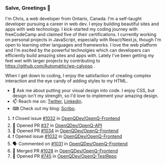 ### Salve, Greetings 👋

I'm Chris, a web developer from Ontario, Canada. I'm a self-taught developer pursuing a career in web dev. I enjoy building beautiful sites and apps with web technology.
I kick-started my coding journey with freeCodeCamp and claimed five of their certifications.  I currently working on personal projects in JavaScript, especially with React/Next.js, though I'm open to learning other languages and frameworks. I love the web platform and I'm excited by the powerful technolgies which can developers can efficiently build amazing sites and apps with. Lately I've been getting my feet wet with larger projects by contributing to https://github.com/Automattic/wp-calypso .

When I get down to coding, I enjoy the satisfaction of creating complex interaction and the eye candy of adding styles to my HTML. 

- 💬 Ask me about putting your visual design into code. I enjoy CSS, but design isn't my strength, so I'd love to implement your amazing design.
- 📫 Reach me on: [Twitter](https://twitter.com/Christo28120856), [Linkedin](https://www.linkedin.com/in/christopher-stevers-07b9a5204/).
- ⌨ Check out my blog: [Scribo](https://christopherstevers.cf).
<!--
**Christopher-Stevers/Christopher-Stevers** is a ✨ _special_ ✨ repository because its `README.md` (this file) appears on your GitHub profile.

Here are some ideas to get you started:

- 🔭 I’m currently working on ...
- 🌱 I’m currently learning ...
- 👯 I’m looking to collaborate on ...
- 🤔 I’m looking for help with ...
- 😄 Pronouns: ...
- ⚡ Fun fact: ...
-->

<!--START_SECTION:activity-->
1. ❗️ Closed issue [#1032](https://github.com/OpenQDev/OpenQ-Frontend/issues/1032) in [OpenQDev/OpenQ-Frontend](https://github.com/OpenQDev/OpenQ-Frontend)
2. 💪 Opened PR [#37](https://github.com/OpenQDev/OpenQ-API/pull/37) in [OpenQDev/OpenQ-API](https://github.com/OpenQDev/OpenQ-API)
3. 💪 Opened PR [#1034](https://github.com/OpenQDev/OpenQ-Frontend/pull/1034) in [OpenQDev/OpenQ-Frontend](https://github.com/OpenQDev/OpenQ-Frontend)
4. ❗️ Opened issue [#1032](https://github.com/OpenQDev/OpenQ-Frontend/issues/1032) in [OpenQDev/OpenQ-Frontend](https://github.com/OpenQDev/OpenQ-Frontend)
5. 🗣 Commented on [#1031](https://github.com/OpenQDev/OpenQ-Frontend/issues/1031) in [OpenQDev/OpenQ-Frontend](https://github.com/OpenQDev/OpenQ-Frontend)
6. 🎉 Merged PR [#1028](https://github.com/OpenQDev/OpenQ-Frontend/pull/1028) in [OpenQDev/OpenQ-Frontend](https://github.com/OpenQDev/OpenQ-Frontend)
7. 💪 Opened PR [#745](https://github.com/OpenQDev/OpenQ-TestRepo/pull/745) in [OpenQDev/OpenQ-TestRepo](https://github.com/OpenQDev/OpenQ-TestRepo)
<!--END_SECTION:activity-->
